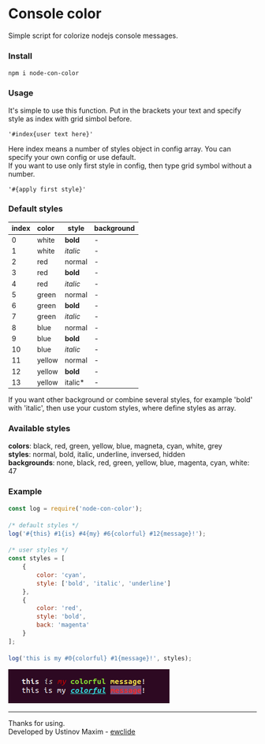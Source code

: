 
# **Console color**

Simple script for colorize nodejs console messages.

### Install

    npm i node-con-color

### Usage

It's simple to use this function. Put in the brackets your text and specify style as index with grid simbol before.

    '#index{user text here}'

Here index means a number of styles object in config array.
You can specify your own config or use default.  
If you want to use only first style in config, then type grid symbol without a number.

    '#{apply first style}'

### Default styles

| index | color  | style    | background |
|-------|:-------|----------|------------|
| 0     | white  | **bold** | -          |
| 1     | white  | *italic* | -          |
| 2     | red    | normal   | -          |
| 3     | red    | **bold** | -          |
| 4     | red    | *italic* | -          |
| 5     | green  | normal   | -          |
| 6     | green  | **bold** | -          |
| 7     | green  | *italic* | -          |
| 8     | blue   | normal   | -          |
| 9     | blue   | **bold** | -          |
| 10    | blue   | *italic* | -          |
| 11    | yellow | normal   | -          |
| 12    | yellow | **bold** | -          |
| 13    | yellow | italic*  | -          |

If you want other background or combine several styles, for example 'bold' with 'italic', then use your custom styles, where define styles as array.

### Available styles

**colors**: black, red, green, yellow, blue, magneta, cyan, white, grey  
**styles**: normal, bold, italic, underline, inversed, hidden  
**backgrounds**: none, black, red, green, yellow, blue, magenta, cyan, white: 47

### Example

```js
const log = require('node-con-color');

/* default styles */
log('#{this} #1{is} #4{my} #6{colorful} #12{message}!');

/* user styles */
const styles = [
    {
        color: 'cyan',
        style: ['bold', 'italic', 'underline']
    },
    {
        color: 'red',
        style: 'bold',
        back: 'magenta'
    }
];

log('this is my #0{colorful} #1{message}!', styles);
```

![linebar](./img/example.png)

-------------
Thanks for using.  
Developed by Ustinov Maxim - [ewclide][1]

[1]: https://vk.com/ewclide  "ewclide"